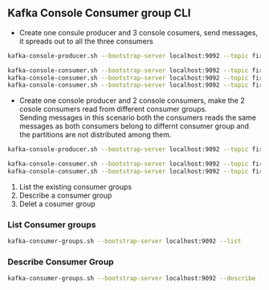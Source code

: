 ## Kafka Console Consumer group CLI

* Create one consule producer and 3 console cosumers, send messages, it spreads out to all the three consumers

```sh
kafka-console-producer.sh --bootstrap-server localhost:9092 --topic first_topic

kafka-console-consumer.sh --bootstrap-server localhost:9092 --topic first-topic --group my-first-consumer-group
kafka-console-consumer.sh --bootstrap-server localhost:9092 --topic first-topic --group my-first-consumer-group
kafka-console-consumer.sh --bootstrap-server localhost:9092 --topic first-topic --group my-first-consumer-group
```

* Create one console producer and 2 console consumers, make the 2 cosole consumers read from different consumer groups. <br>
Sending messages in this scenario both the consumers reads the same messages as both consumers belong to differnt consumer group and the partitions are not distributed among them.

```sh
kafka-console-producer.sh --bootstrap-server localhost:9092 --topic first_topic

kafka-console-consumer.sh --bootstrap-server localhost:9092 --topic first-topic --group consumer-group-1
kafka-console-consumer.sh --bootstrap-server localhost:9092 --topic first-topic --group consumer-group-2
```

1. List the existing consumer groups
2. Describe a consumer group
3. Delet a cosumer group

### List Consumer groups
```sh
kafka-consumer-groups.sh --bootstrap-server localhost:9092 --list
```

### Describe Consumer Group
```sh
kafka-consumer-groups.sh --bootstrap-server localhost:9092 --describe --group my-first-consumer-group
```

